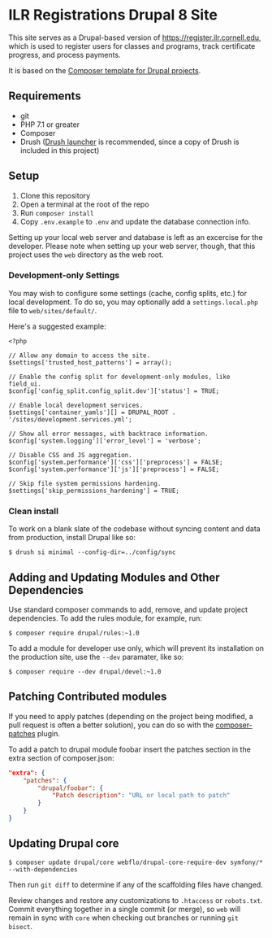 # ILR Registrations Drupal 8 Site

This site serves as a Drupal-based version of https://register.ilr.cornell.edu, which is used to register users for classes and programs, track certificate progress, and process payments.

It is based on the [Composer template for Drupal projects][].

## Requirements

- git
- PHP 7.1 or greater
- Composer
- Drush ([Drush launcher][] is recommended, since a copy of Drush is included in this project)

## Setup

1. Clone this repository
2. Open a terminal at the root of the repo
3. Run `composer install`
4. Copy `.env.example` to `.env` and update the database connection info.

Setting up your local web server and database is left as an excercise for the developer. Please note when setting up your web server, though, that this project uses the `web` directory as the web root.

### Development-only Settings

You may wish to configure some settings (cache, config splits, etc.) for local development. To do so, you may optionally add a `settings.local.php` file to `web/sites/default/`.

Here's a suggested example:

```
<?php

// Allow any domain to access the site.
$settings['trusted_host_patterns'] = array();

// Enable the config split for development-only modules, like field_ui.
$config['config_split.config_split.dev']['status'] = TRUE;

// Enable local development services.
$settings['container_yamls'][] = DRUPAL_ROOT . '/sites/development.services.yml';

// Show all error messages, with backtrace information.
$config['system.logging']['error_level'] = 'verbose';

// Disable CSS and JS aggregation.
$config['system.performance']['css']['preprocess'] = FALSE;
$config['system.performance']['js']['preprocess'] = FALSE;

// Skip file system permissions hardening.
$settings['skip_permissions_hardening'] = TRUE;
```

### Clean install

To work on a blank slate of the codebase without syncing content and data from production, install Drupal like so:

```
$ drush si minimal --config-dir=../config/sync
```

## Adding and Updating Modules and Other Dependencies

Use standard composer commands to add, remove, and update project dependencies. To add the rules module, for example, run:

```
$ composer require drupal/rules:~1.0
```

To add a module for developer use only, which will prevent its installation on the production site, use the `--dev` paramater, like so:

```
$ composer require --dev drupal/devel:~1.0
```

## Patching Contributed modules

If you need to apply patches (depending on the project being modified, a pull
request is often a better solution), you can do so with the
[composer-patches][] plugin.

To add a patch to drupal module foobar insert the patches section in the extra
section of composer.json:
```json
"extra": {
    "patches": {
        "drupal/foobar": {
            "Patch description": "URL or local path to patch"
        }
    }
}
```

## Updating Drupal core

```
$ composer update drupal/core webflo/drupal-core-require-dev symfony/* --with-dependencies
```

Then run `git diff` to determine if any of the scaffolding files have changed.

Review changes and restore any customizations to `.htaccess` or `robots.txt`. Commit everything together in a single commit (or merge), so `web` will remain in sync with `core` when checking out branches or running `git bisect`.

[Composer template for Drupal projects]: https://github.com/drupal-composer/drupal-project
[Drush launcher]: https://github.com/drush-ops/drush-launcher
[composer-patches]: https://github.com/cweagans/composer-patches
